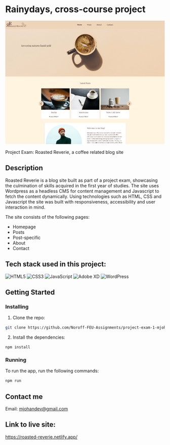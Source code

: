 # Rainydays, cross-course project

[![Roasted Reverie Homepage screenshot](https://github.com/Noroff-FEU-Assignments/project-exam-1-mjohank/blob/main/resources/Screenshot_Roasted-Reverie.jpg)](https://roasted-reverie.netlify.app/)


Project Exam: Roasted Reverie, a coffee related blog site

## Description

Roasted Reverie is a blog site built as part of a project exam, showcasing the culmination of skills acquired in the first year of studies. 
The site uses Wordpress as a headless CMS for content management and Javascript to fetch the content dynamically. Using technologies such as HTML, CSS and Javascript the site was built with responsiveness, accessibility and user interaction in mind.
  

The site consists of the following pages:

- Homepage
- Posts
- Post-specific
- About
- Contact

## Tech stack used in this project:

![HTML5](https://img.shields.io/badge/HTML5-E34F26?style=for-the-badge&logo=html5&logoColor=white) ![CSS3](https://img.shields.io/badge/CSS3-1572B6?style=for-the-badge&logo=css3&logoColor=white) ![JavaScript](https://img.shields.io/badge/JavaScript-F7DF1E?style=for-the-badge&logo=javascript&logoColor=black) ![Adobe XD](https://img.shields.io/badge/Adobe%20XD-470137?style=for-the-badge&logo=Adobe%20XD&logoColor=#FF61F6) ![WordPress](https://img.shields.io/badge/WordPress-21759B?style=for-the-badge&logo=wordpress&logoColor=white)



## Getting Started

### Installing

1. Clone the repo:

```bash
git clone https://github.com/Noroff-FEU-Assignments/project-exam-1-mjohank.git
```

2. Install the dependencies:

```
npm install
```

### Running

To run the app, run the following commands:

```bash
npm run
```

## Contact me

Email: [mjohandev@gmail.com](mailto:mjohandev@gmail.com)



## Link to live site:

https://roasted-reverie.netlify.app/


